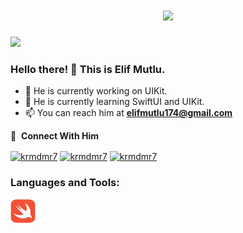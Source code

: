 <h1 align="center">
  <a href="https://git.io/typing-svg">
    <img src="https://readme-typing-svg.herokuapp.com/?lines=Hello!+👋;I+am+Elif+Mutlu.&center=true&size=23">
  </a>
</h1>


![](https://komarev.com/ghpvc/?username=krmdmr7&style=flat-square)

### Hello there! 👋 This is Elif Mutlu.

- 🔭 He is currently working on UIKit.
- 🌱 He is currently learning SwiftUI and UIKit.
- 📫 You can reach him at **elifmutlu174@gmail.com**


🔗 &nbsp;**Connect With Him**
<p align="left">
<a href="https://www.instagram.com/keremdemir.png/" target="blank"><img align="center" src="https://raw.githubusercontent.com/rahuldkjain/github-profile-readme-generator/master/src/images/icons/Social/instagram.svg" alt="krmdmr7" height="30" width="40" /></a>
<a href="https://twitter.com/krmdmr7" target="blank"><img align="center" src="https://raw.githubusercontent.com/rahuldkjain/github-profile-readme-generator/master/src/images/icons/Social/twitter.svg" alt="krmdmr7" height="30" width="40" /></a>
<a href="https://www.linkedin.com/in/kerem-demir-b31a69190/" target="blank"><img align="center" src="https://raw.githubusercontent.com/rahuldkjain/github-profile-readme-generator/master/src/images/icons/Social/linked-in-alt.svg" alt="krmdmr7" height="30" width="40" /></a>


<h3 align="left">Languages and Tools:</h3>
<p <a href="https://developer.apple.com/swift/" target="_blank" rel="noreferrer"> <img src="https://raw.githubusercontent.com/devicons/devicon/master/icons/swift/swift-original.svg" alt="swift" width="40" height="40"/> </a> </p>

